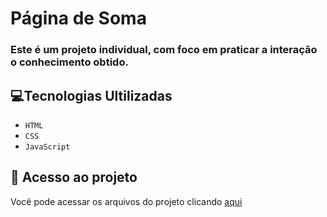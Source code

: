 # Página de Soma

### Este é um projeto individual, com foco em praticar a interação o conhecimento obtido.

## 💻Tecnologias Ultilizadas

- ``HTML``
- ``CSS``
- ``JavaScript``

## 📁 Acesso ao projeto

Você pode acessar os arquivos do projeto clicando [aqui](https://github.com/samleurn/sum-page)
